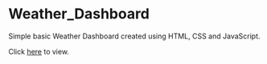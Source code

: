 # Weather_Dashboard

Simple basic Weather Dashboard created using HTML, CSS and JavaScript.

Click [here](https://amitbaraiya.github.io/Weather_Dashboard) to view.
